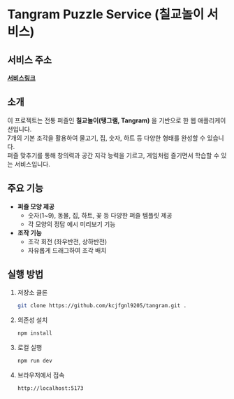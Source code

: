 # Tangram Puzzle Service (칠교놀이 서비스)

## 서비스 주소

**[서비스링크](https://puzmu.com)**

## 소개

이 프로젝트는 전통 퍼즐인 **칠교놀이(탱그램, Tangram)** 을 기반으로 한 웹 애플리케이션입니다.  
7개의 기본 조각을 활용하여 물고기, 집, 숫자, 하트 등 다양한 형태를 완성할 수 있습니다.  
퍼즐 맞추기를 통해 창의력과 공간 지각 능력을 기르고, 게임처럼 즐기면서 학습할 수 있는 서비스입니다.

## 주요 기능

- **퍼즐 모양 제공**
  - 숫자(1~9), 동물, 집, 하트, 꽃 등 다양한 퍼즐 템플릿 제공
  - 각 모양의 정답 예시 미리보기 기능
- **조작 기능**
  - 조각 회전 (좌우반전, 상하반전)
  - 자유롭게 드래그하여 조각 배치

## 실행 방법

1. 저장소 클론

   ```bash
   git clone https://github.com/kcjfgnl9205/tangram.git .
   ```

2. 의존성 설치

   ```bash
   npm install
   ```

3. 로컬 실행

   ```bash
   npm run dev
   ```

4. 브라우저에서 접속
   ```
   http://localhost:5173
   ```
